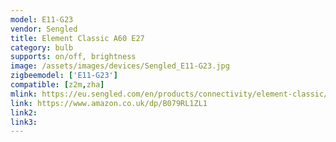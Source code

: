 ```yaml
---
model: E11-G23
vendor: Sengled
title: Element Classic A60 E27
category: bulb
supports: on/off, brightness
image: /assets/images/devices/Sengled_E11-G23.jpg
zigbeemodel: ['E11-G23']
compatible: [z2m,zha]
mlink: https://eu.sengled.com/en/products/connectivity/element-classic/index.html
link: https://www.amazon.co.uk/dp/B079RL1ZL1
link2: 
link3: 
---
```

